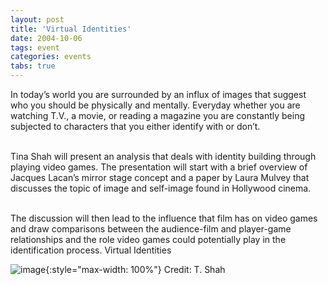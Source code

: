 ```yaml
---
layout: post
title: 'Virtual Identities'
date: 2004-10-06
tags: event
categories: events
tabs: true
---
```


In today&rsquo;s world you are surrounded by an influx of images that suggest who you should be physically and mentally. Everyday whether you are watching T.V., a movie, or reading a magazine you are constantly being subjected to characters that you either identify with or don&rsquo;t.<br><br>

Tina Shah will present an analysis that deals with identity building through playing video games. The presentation will start with a brief overview of Jacques Lacan&rsquo;s mirror stage concept and a paper by Laura Mulvey that discusses the topic of image and self-image found in Hollywood cinema.<br><br>

The discussion will then lead to the influence that film has on video games and draw comparisons between the audience-film and player-game relationships and the role video games could potentially play in the identification process.
Virtual Identities

![image](https://www.evl.uic.edu/output/originals/virtual_identities.jpg-srcw.jpg){:style="max-width: 100%"}
Credit: T. Shah

